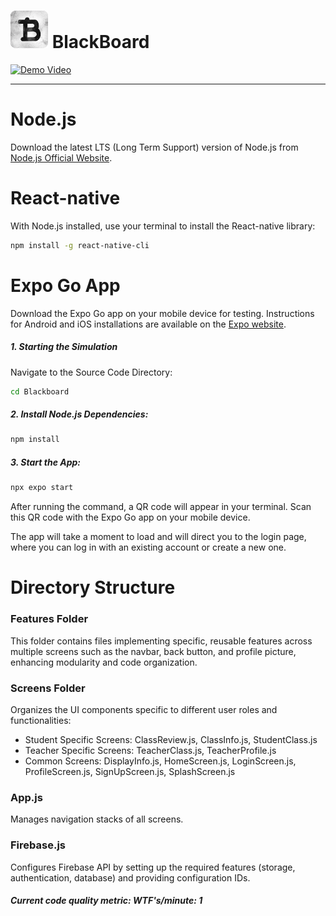 # <img src="Blackboard/assets/full_logo.jpg" alt="BlackBoard Logo" width="60" /> BlackBoard

[![Demo Video](https://img.youtube.com/vi/ITTPUm1-Wlc/0.jpg)](https://www.youtube.com/watch?v=ITTPUm1-Wlc)

---

# Node.js
Download the latest LTS (Long Term Support) version of Node.js from [Node.js Official Website](https://nodejs.org/en).

# React-native
With Node.js installed, use your terminal to install the React-native library:

```bash
npm install -g react-native-cli
```

# Expo Go App
Download the Expo Go app on your mobile device for testing. Instructions for Android and iOS installations are available on the [Expo website](https://expo.dev/go).

##### 1. Starting the Simulation
Navigate to the Source Code Directory:

```bash
cd Blackboard
```

##### 2. Install Node.js Dependencies:

```bash
npm install
```
##### 3. Start the App:

```bash
npx expo start
```

After running the command, a QR code will appear in your terminal. Scan this QR code with the Expo Go app on your mobile device.

The app will take a moment to load and will direct you to the login page, where you can log in with an existing account or create a new one.

# Directory Structure
### Features Folder
This folder contains files implementing specific, reusable features across multiple screens such as the navbar, back button, and profile picture, enhancing modularity and code organization.

### Screens Folder
Organizes the UI components specific to different user roles and functionalities:

- Student Specific Screens: ClassReview.js, ClassInfo.js, StudentClass.js
- Teacher Specific Screens: TeacherClass.js, TeacherProfile.js
- Common Screens: DisplayInfo.js, HomeScreen.js, LoginScreen.js, ProfileScreen.js, SignUpScreen.js, SplashScreen.js

### App.js
Manages navigation stacks of all screens.

### Firebase.js
Configures Firebase API by setting up the required features (storage, authentication, database) and providing configuration IDs.

##### Current code quality metric: WTF's/minute: 1
